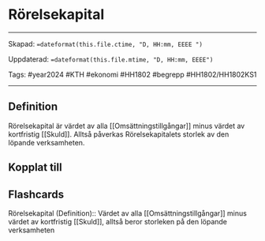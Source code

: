 # Rörelsekapital

---

Skapad: `=dateformat(this.file.ctime, "D, HH:mm, EEEE ")`

Uppdaterad: `=dateformat(this.file.mtime, "D, HH:mm, EEEE")`

Tags: #year2024 #KTH #ekonomi #HH1802 #begrepp #HH1802/HH1802KS1

---

## Definition

Rörelsekapital är värdet av alla [[Omsättningstillgångar]] minus värdet av kortfristig [[Skuld]]. Alltså påverkas Rörelsekapitalets storlek av den löpande verksamheten.

## Kopplat till

## Flashcards

Rörelsekapital (Definition):: Värdet av alla [[Omsättningstillgångar]] minus värdet av kortfristig [[Skuld]], alltså beror storleken på den löpande verksamheten
<!--SR:!2000-01-01,1,250!2024-03-24,4,270-->
